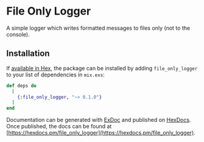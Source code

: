 # File Only Logger

A simple logger which writes formatted messages to files only (not to the console).

## Installation

If [available in Hex](https://hex.pm/docs/publish), the package can be installed
by adding `file_only_logger` to your list of dependencies in `mix.exs`:

```elixir
def deps do
  [
    {:file_only_logger, "~> 0.1.0"}
  ]
end
```

Documentation can be generated with [ExDoc](https://github.com/elixir-lang/ex_doc)
and published on [HexDocs](https://hexdocs.pm). Once published, the docs can
be found at [https://hexdocs.pm/file_only_logger](https://hexdocs.pm/file_only_logger).

